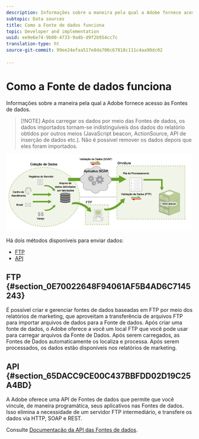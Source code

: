 ```yaml
---
description: Informações sobre a maneira pela qual a Adobe fornece acesso às Fontes de dados.
subtopic: Data sources
title: Como a Fonte de dados funciona
topic: Developer and implementation
uuid: ee9e6e74-9b00-4733-9a4b-d9f2b954cc7c
translation-type: ht
source-git-commit: 99ee24efaa517e8da700c67818c111c4aa90dc02

---
```



# Como a Fonte de dados funciona

Informações sobre a maneira pela qual a Adobe fornece acesso às Fontes de dados.

> [!NOTE] Após carregar os dados por meio das Fontes de dados, os dados importados tornam-se indistinguíveis dos dados do relatório obtidos por outros meios (JavaScript beacon, ActionSource, API de inserção de dados etc.). Não é possível remover os dados depois que eles foram importados.

![](assets/data_sources_overview.png)

Há dois métodos disponíveis para enviar dados:

* [FTP](/help/import/c-data-sources/datasrc-how-data-sources-works.md#section_0E70022648F94061AF5B4AD6C7145243)
* [API](/help/import/c-data-sources/datasrc-how-data-sources-works.md#section_65DACC9CE00C437BBFDD02D19C25A4BD)

## FTP {#section_0E70022648F94061AF5B4AD6C7145243}

É possível criar e gerenciar fontes de dados baseadas em FTP por meio dos relatórios de marketing, que aproveitam a transferência de arquivos FTP para importar arquivos de dados para a Fonte de dados. Após criar uma fonte de dados, o Adobe oferece a você um local FTP que você pode usar para carregar arquivos da Fonte de Dados. Após serem carregados, as Fontes de Dados automaticamente os localiza e processa. Após serem processados, os dados estão disponíveis nos relatórios de marketing.

## API {#section_65DACC9CE00C437BBFDD02D19C25A4BD}

A Adobe oferece uma API de Fontes de dados que permite que você vincule, de maneira programática, seus aplicativos nas Fontes de dados. Isso elimina a necessidade de um servidor FTP intermediário, e transfere os dados via HTTP, SOAP e REST.

Consulte [Documentação da API das Fontes de dados](https://github.com/AdobeDocs/analytics-1.4-apis/tree/master/docs/data-sources-api).
